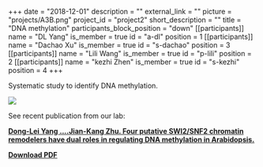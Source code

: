 +++
date = "2018-12-01"
description = ""
external_link = ""
picture = "projects/A3B.png"
project_id = "project2"
short_description = ""
title = "DNA methylation"
participants_block_position = "down"
[[participants]]
    name = "DL Yang"
    is_member = true
    id = "a-dl"
    position = 1
[[participants]]
    name = "Dachao Xu"
    is_member = true
    id = "s-dachao"
    position = 3
[[participants]]
    name = "Lili Wang"
    is_member = true
    id = "p-lili"
    position = 2
[[participants]]
    name = "kezhi Zhen"
    is_member = true
    id = "s-kezhi"
    position = 4
+++

Systematic study to identify DNA methylation. 

![](/img/projects/project2.jpg)

See recent publication from our lab:

[**Dong-Lei Yang ....Jian-Kang Zhu. Four putative SWI2/SNF2 chromatin remodelers have dual roles in regulating DNA methylation in Arabidopsis.**](https://www.nature.com/articles/s41421-018-0056-8)

[**Download PDF**](https://www.nature.com/articles/s41421-018-0056-8.pdf)
